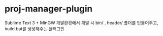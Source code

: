 # proj-manager-plugin
Sublime Text 3 + MinGW 개발환경에서 개발 시 bin/ , header/ 폴더를 만들어주고, build.bat를 생성해주는 플러그인
